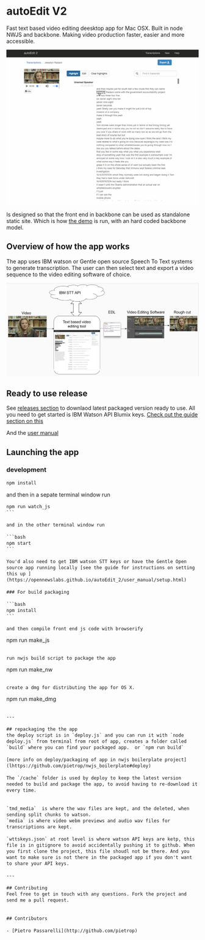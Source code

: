 # autoEdit V2

Fast text based video editing deesktop app for Mac OSX. Built in node NWJS and backbone.
Making video production faster, easier and more accessible.


![Transcription ](/docs/img/gif/3_transcription.gif)

<!-- Uses [NWJS boilerplate](https://github.com/pietrop/nwjs_boilerplate)  as a starting point. -->

Is designed so that the front end in backbone can be used as standalone static site. Which is how 
[the demo](https://opennewslabs.github.io/autoEdit_2/public/demo/frontEnd/index.html#transcriptions) is run, with an hard coded backbone model.


## Overview of how the app works

The app uses IBM watson or Gentle open source Speech To Text systems to generate transcription.
The user can then select text and export a video sequence to the video editing software of choice.

![Overview diagram ](/docs/img/tutorial/0_diagram.png)

## Ready to use release 

See [releases section](https://github.com/OpenNewsLabs/autoEdit_2/releases) to downlaod latest packaged version ready to use. 
All you need to get started is IBM Watson API Blumix keys. [Check out the guide section on this](https://opennewslabs.github.io/autoEdit_2/user_manual/setup.html)

And the [user manual](https://opennewslabs.github.io/autoEdit_2/user_manual/usage.html)


## Launching the app 

### development 

```bash
npm install
``` 

and then in a sepate terminal window run 

````
npm run watch_js
```

and in the other terminal window run

```bash
npm start
```

You'd also need to get IBM watson STT keys or have the Gentle Open source app running locally [see the guide for instructions on setting this up ](https://opennewslabs.github.io/autoEdit_2/user_manual/setup.html)

### For build packaging 

```bash
npm install
``` 

and then compile front end js code with browserify

````
npm run make_js
```

run nwjs build script to package the app

````
npm run make_nw
```

create a dmg for distributing the app for OS X.

````
npm run make_dmg
```

---

## repackaging the the app
the deploy script is in `deploy.js` and you can run it with `node deploy.js` from terminal from root of app, creates a folder called `build` where you can find your packaged app.  or `npm run build`

[more info on deploy/packaging of app in nwjs boilerplate project](lhttps://github.com/pietrop/nwjs_boilerplate#deploy)

The `/cache` folder is used by deploy to keep the latest version needed to build and package the app, to avoid having to re-download it every time.


`tmd_media`  is where the wav files are kept, and the deleted, when sending split chunks to watson.
`media` is where video webm previews and audio wav files for transcriptions are kept. 

`wttskeys.json` at root level is where watson API keys are ketp, this file is in gitignore to avoid accidentally pushing it to github. When you first clone the project, this file shoudl not be there. And you want to make sure is not there in the packaged app if you don't want to share your API keys.

---

## Contributing
Feel free to get in touch with any questions. Fork the project and send me a pull request.


## Contributors

- [Pietro Passarelli](http://github.com/pietrop)

